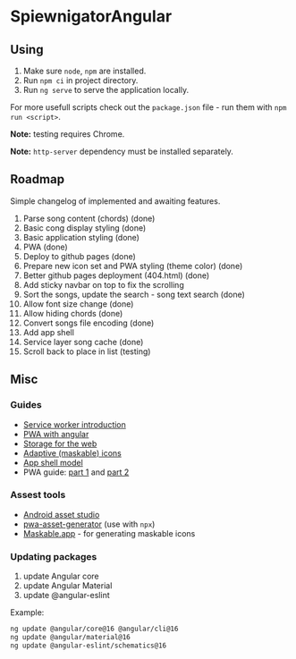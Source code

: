 # SpiewnigatorAngular

## Using

1. Make sure `node`, `npm` are installed.
2. Run `npm ci` in project directory.
3. Run `ng serve` to serve the application locally.

For more usefull scripts check out the `package.json` file - run them with `npm run <script>`.

**Note:** testing requires Chrome.

**Note:** `http-server` dependency must be installed separately.


## Roadmap

Simple changelog of implemented and awaiting features.

1. Parse song content (chords) (done)
2. Basic cong display styling (done)
3. Basic application styling (done)
4. PWA (done)
5. Deploy to github pages (done)
6. Prepare new icon set and PWA styling (theme color) (done)
7. Better github pages deployment (404.html) (done)
8. Add sticky navbar on top to fix the scrolling
9. Sort the songs, update the search - song text search (done)
10. Allow font size change (done)
11. Allow hiding chords (done)
12. Convert songs file encoding (done)
13. Add app shell
14. Service layer song cache (done)
15. Scroll back to place in list (testing)

## Misc

### Guides

* [Service worker introduction](https://developers.google.com/web/fundamentals/primers/service-workers)
* [PWA with angular](https://web.dev/creating-pwa-with-angular-cli/)
* [Storage for the web](https://web.dev/storage-for-the-web/)
* [Adaptive (maskable) icons](https://web.dev/maskable-icon/)
* [App shell model](https://developers.google.com/web/fundamentals/architecture/app-shell)
* PWA guide: [part 1](https://www.monterail.com/blog/pwa-working-offline) and [part 2](https://www.monterail.com/blog/pwa-offline-dynamic-data)

### Assest tools

* [Android asset studio](http://romannurik.github.io/AndroidAssetStudio/index.html)
* [pwa-asset-generator](https://github.com/onderceylan/pwa-asset-generator) (use with `npx`)
* [Maskable.app](https://maskable.app/editor) - for generating maskable icons

### Updating packages

1. update Angular core
2. update Angular Material
3. update @angular-eslint

Example:

```bash
ng update @angular/core@16 @angular/cli@16
ng update @angular/material@16
ng update @angular-eslint/schematics@16 
```